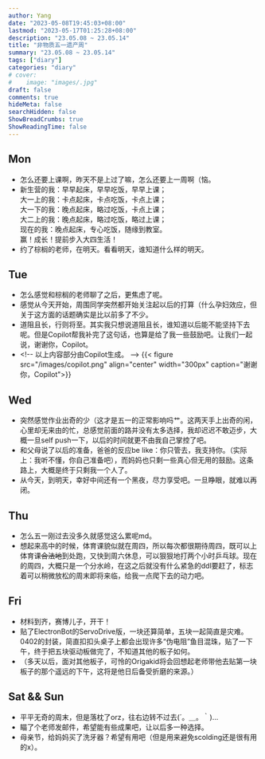 ```yaml
---
author: Yang
date: "2023-05-08T19:45:03+08:00"
lastmod: "2023-05-17T01:25:28+08:00"
description: "23.05.08 ~ 23.05.14"
title: "非物质五一遗产周"
summary: "23.05.08 ~ 23.05.14"
tags: ["diary"]
categories: "diary"
# cover: 
#    image: "images/.jpg"
draft: false
comments: true
hideMeta: false
searchHidden: false
ShowBreadCrumbs: true
ShowReadingTime: false
---
```


## Mon

- 怎么还要上课啊，昨天不是上过了嘛，怎么还要上一周啊（恼。
- 新生营的我：早早起床，早早吃饭，早早上课；  
    大一上的我：卡点起床，卡点吃饭，卡点上课；  
    大一下的我：晚点起床，略过吃饭，卡点上课；  
    大二上的我：晚点起床，略过吃饭，略过上课；  
    现在的我：晚点起床，专心吃饭，随缘到教室。  
    赢！成长！提前步入大四生活！
- 约了棕榈的老师，在明天。看看明天，谁知道什么样的明天。

## Tue

- 怎么感觉和棕榈的老师聊了之后，更焦虑了呢。
- 感觉从今天开始，周围同学突然都开始关注起以后的打算（什么孕妇效应，但关于这方面的话题确实是比以前多了不少。
- 道阻且长，行则将至。其实我只想说道阻且长，谁知道以后能不能坚持下去呢。但是Copilot帮我补完了这句话，也算是给了我一些鼓励吧。让我们一起说，谢谢你，Copilot。
- <!-\- 以上内容部分由Copilot生成。 -\->
{{< figure src="/images/copilot.png" align="center" width="300px" caption="谢谢你，Copilot">}}

## Wed

- 突然感觉作业出奇的少（这才是五一的正常影响吗艹。这两天手上出奇的闲，心里却无来由的忙，总感觉前面的路并没有太多选择，我却迟迟不敢迈步，大概一旦self push一下，以后的时间就更不由我自己掌控了吧。
- 和父母说了以后的准备，爸爸的反应be like：你只管去，我支持你。（实际上：我听不懂，你自己准备吧），而妈妈也只剩一些真心但无用的鼓励。这条路上，大概是终于只剩我一个人了。
- 从今天，到明天，幸好中间还有一个黑夜，尽力享受吧。一旦睁眼，就难以再闭。

## Thu

- 怎么五一刚过去没多久就感觉这么累呢md。
- 想起来高中的时候，体育课貌似就在周四，所以每次都很期待周四，既可以上体育课<del>合法地</del>到处跑，又快到周六休息，可以狠狠地打两个小时乒乓球。现在的周四，大概只是一个分水岭，在这之后就没有什么紧急的ddl要赶了，标志着可以稍微放松的周末即将来临，给我一点爬下去的动力吧。

## Fri

- 材料到齐，赛博儿子，开干！
- 贴了ElectronBot的ServoDrive版，一块还算简单，五块一起简直是灾难。0402的封装，简直扣扣头桌子上都会出现许多“伪电阻”鱼目混珠，贴了一下午，终于把五块驱动板做完了，不知道其他的板子如何。
- （多天以后，面对其他板子，可怜的Origakid将会回想起老师带他去贴第一块板子的那个遥远的下午，这将是他日后备受折磨的来源。）

## Sat && Sun

- 平平无奇的周末，但是落枕了orz，往右边转不过去(´。＿。｀)...
- 瞄了个老师发邮件，希望能有些成果吧，让以后多一种选择。
- 母亲节，给妈妈买了洗牙器？希望有用吧（但是用来避免scolding还是很有用的x）。
